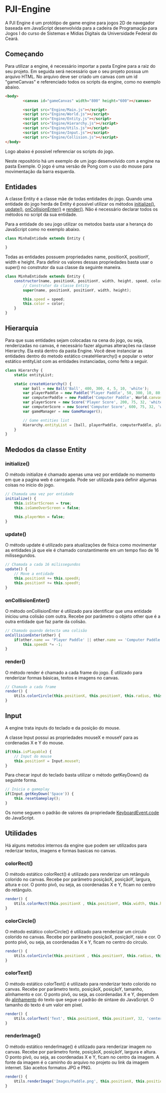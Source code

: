 # PJI-Engine
A PJI Engine é um protótipo de game engine para jogos 2D de navegador baseada em JavaScript desenvolvida para a cadeira de Programação para Jogos I do curso de Sistemas e Mídias Digitais da Universidade Federal do Ceará.

## Começando
Para utilizar a engine, é necessário importar a pasta Engine para a raiz do seu projeto. Em seguida será necessário que o seu projeto possua um arquivo HTML. No arquivo deve ser criado um canvas com um id "gameCanvas" e referenciado todos os scripts da engine, como no exemplo abaixo.

```html
<body>
        <canvas id="gameCanvas" width="800" height="600"></canvas>

        <script src="Engine/Main.js"></script>
        <script src="Engine/World.js"></script>
        <script src="Engine/Entity.js"></script>
        <script src="Engine/Hierarchy.js"></script>
        <script src="Engine/Utils.js"></script>
        <script src="Engine/Input.js"></script>
        <script src="Engine/Collision.js"></script>
</body>
```
Logo abaixo é possível referenciar os scripts do jogo.

Neste repositório há um exemplo de um jogo desenvolvido com a engine na pasta Exemple. O jogo é uma versão de Pong com o uso do mouse para movimentação da barra esquerda.

## Entidades
A classe Entity é a classe mãe de todas entidades do jogo. Quando uma entidade do jogo herda de Entity é possível utilizar os métodos [initialize()](https://github.com/JFilipeDias/PJI-Engine#initialize), [update()](https://github.com/JFilipeDias/PJI-Engine#update), [onCollisionEnter()](https://github.com/JFilipeDias/PJI-Engine#oncollisionenter) e [render()](https://github.com/JFilipeDias/PJI-Engine#render). Não é necessário declarar todos os métodos no script da sua entidade.

Para a entidade do seu jogo utilizar os metodos basta usar a herança do JavaScript como no exemplo abaixo.

```javascript
class MinhaEntidade extends Entity {

}
```

Todas as entidades possuem propriedades name, positionX, positionY, width e height. Para definir os valores dessas propriedades basta usar o super() no construtor da sua classe da seguinte maneira.

```javascript
class MinhaEntidade extends Entity {
    constructor(name, positionX, positionY, width, height, speed, color) {
        // Construtor da classe Entity
        super(name, positionX, positionY, width, height);

        this.speed = speed;
        this.color = color;
    }
}
```

## Hierarquia
Para que suas entidades sejam colocadas na cena do jogo, ou seja, renderizadas no canvas, é necessário fazer algumas alterações na classe Hierarchy. Ela está dentro da pasta Engine. Você deve instanciar as entidades dentro do metodo estático createHierarchy() e popular o vetor estático entityList com as entidades instanciadas, como feito a seguir.

```javascript
class Hierarchy {
    static entityList;

    static createHierarchy() {
        var ball = new Ball('Ball', 400, 300, 4, 5, 10, 'white');
        var playerPaddle = new Paddle('Player Paddle', 50, 300, 10, 80, 10, 'white', true);
        var computerPaddle = new Paddle('Computer Paddle', World.canvas.width - 50, 300, 10, 80, 4.5, 'white', false);
        var playerScore = new Score('Player Score', 200, 75, 32, 'white');
        var computerScore = new Score('Computer Score', 600, 75, 32, 'white');
        var gameManager = new GameManager();

        // Game entities list
        Hierarchy.entityList = [ball, playerPaddle, computerPaddle, playerScore, computerScore, gameManager];
    }
}
```

## Medodos da classe Entity

### initialize()
O método initialize é chamado apenas uma vez por entidade no momento em que a pagina web é carregada. Pode ser utilizada para definir algumas coisas no inicio do jogo.

```javascript
// Chamada uma vez por entidade
initialize() {
    this.isStartScreen = true;
    this.isGameOverScreen = false;
    
    this.playerWon = false;
}
```

### update()
O método update é utilizado para atualizações de física como movimentar as entidades já que ele é chamado constantimente em um tempo fixo de 16 milissegundos.

```javascript
// Chamada a cada 16 milissegundos
update() {
    // Move a entidade
    this.positionX += this.speedX;
    this.positionY += this.speedY;
}
```

### onCollisionEnter()
O método onCollisionEnter é utilizado para identificar que uma entidade iniciou uma colisão com outra. Recebe por parâmetro o objeto other que é a outra entidade que faz parte da colisão.

```javascript
// Chamado quando detecta uma colisão
onCollisionEnter(other) {
    if(other.name == 'Player Paddle' || other.name == 'Computer Paddle')
        this.speedX *= -1;
}
```



### render()
O método render é chamado a cada frame do jogo. É utilizado para renderizar formas básicas, textos e imagens no canvas.

```javascript
// Chamado a cada frame
render() {
    Utils.colorCircle(this.positionX, this.positionY, this.radius, this.color);
}
```

## Input
A engine trata inputs do teclado e da posição do mouse. 

A classe Input possui as propriedades mouseX e mouseY para as cordenadas X e Y do mouse.

```javascript
if(this.isPlayable) {
    // Input do mouse
    this.positionY = Input.mouseY;    
}
```

Para checar input do teclado basta utilizar o método getKeyDown() da seguinte forma.

```javascript
// Inicia o gameplay
if(Input.getKeyDown('Space')) {
    this.resetGameplay();
}
```

Os nome seguem o padrão de valores da propriedade [KeyboardEvent.code](https://developer.mozilla.org/en-US/docs/Web/API/KeyboardEvent/code#Code_values) do JavaScript.

## Utilidades
Há alguns metodos internos da engine que podem ser utilizados para rederizar textos, imagens e formas basicas no canvas.

### colorRect()
O método estático colorRect() é utilizado para renderizar um retângulo colorido no canvas. Recebe por parâmetro posiçãoX, posiçãoY, largura, altura e cor. O ponto pivô, ou seja, as coordenadas X e Y, ficam no centro do retângulo.

```javascript
render() {
    Utils.colorRect(this.positionX , this.positionY, this.width, this.height, this.color);
}
```

### colorCircle()
O método estático colorCircle() é utilizado para renderizar um circulo colorido no canvas. Recebe por parâmetro posiçãoX, posiçãoY, raio e cor. O ponto pivô, ou seja, as coordenadas X e Y, ficam no centro do circulo.

```javascript
render() {
    Utils.colorCircle(this.positionX , this.positionY, this.radius, this.color);
}
```

### colorText()
O método estático colorText() é utilizado para renderizar texto colorido no canvas. Recebe por parâmetro texto, posiçãoX, posiçãoY, tamanho, alinhamento e cor. O ponto pivô, ou seja, as coordenadas X e Y, dependem do [alinhamento](https://developer.mozilla.org/en-US/docs/Web/API/CanvasRenderingContext2D/textAlign#Syntax) do texto que segue o padrão de sintaxe do JavaScript. O tamanho do texto é um valor em pixel.

```javascript
render() {
    Utils.colorText('Text', this.positionX, this.positionY, 32, 'center', this.color);
}
```

### renderImage()
O método estático renderImage() é utilizado para renderizar imagem no canvas. Recebe por parâmetro fonte, posiçãoX, posiçãoY, largura e altura. O ponto pivô, ou seja, as coordenadas X e Y, ficam no centro da imagem. A fonte da imagem é o caminho do arquivo no projeto ou link da imagem internet. São aceitos formatos JPG e PNG.

```javascript
render() {
    Utils.renderImage('Images/Paddle.png', this.positionX, this.positionY, this.width, this.height);
}
```
